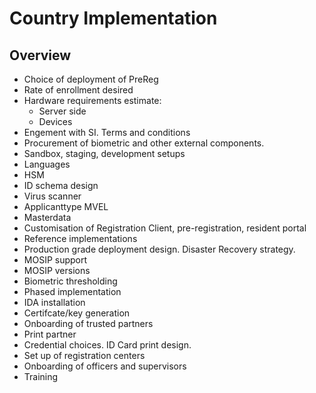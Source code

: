 # Country Implementation

## Overview

* Choice of deployment of PreReg
* Rate of enrollment desired
* Hardware requirements estimate:
    * Server side
    * Devices
* Engement with SI. Terms and conditions
* Procurement of biometric and other external components.
* Sandbox, staging, development setups
* Languages
* HSM
* ID schema design
* Virus scanner
* Applicanttype MVEL
* Masterdata 
* Customisation of Registration Client, pre-registration, resident portal 
* Reference implementations
* Production grade deployment design. Disaster Recovery strategy.
* MOSIP support 
* MOSIP versions
* Biometric thresholding
* Phased implementation 
* IDA installation
* Certifcate/key generation
* Onboarding of trusted partners
* Print partner
* Credential choices. ID Card print design.
* Set up of registration centers
* Onboarding of officers and supervisors
* Training

 

